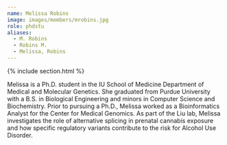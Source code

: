 ```yaml
---
name: Melissa Robins
image: images/members/mrobins.jpg
role: phdstu
aliases:
  - M. Robins
  - Robins M.
  - Melissa, Robins
---
```


{% include section.html %}

Melissa is a Ph.D. student in the IU School of Medicine Department of Medical and Molecular Genetics. She graduated from Purdue University with a B.S. in Biological Engineering and minors in Computer Science and Biochemistry. Prior to pursuing a Ph.D., Melissa worked as a Bioinformatics Analyst for the Center for Medical Genomics. As part of the Liu lab, Melissa investigates the role of alternative splicing in prenatal cannabis exposure and how specific regulatory variants contribute to the risk for Alcohol Use Disorder.
